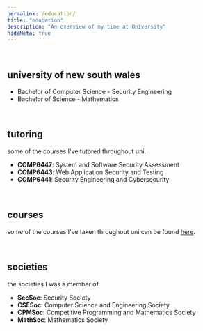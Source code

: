 ```yaml
---
permalink: /education/
title: "education"
description: "An overview of my time at University"
hideMeta: true
---
```


&nbsp;

## university of new south wales
* Bachelor of Computer Science - Security Engineering
* Bachelor of Science - Mathematics

&nbsp;

## tutoring
some of the courses I've tutored throughout uni.
* **COMP6447**: System and Software Security Assessment
* **COMP6443**: Web Application Security and Testing
* **COMP6441**: Security Engineering and Cybersecurity

&nbsp;

## courses
some of the courses I've taken throughout uni can be found [here](/courses).

&nbsp;

## societies
the societies I was a member of.
* **SecSoc**: Security Society
* **CSESoc**: Computer Science and Engineering Society
* **CPMSoc**: Competitive Programming and Mathematics Society
* **MathSoc**: Mathematics Society